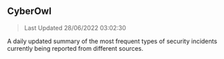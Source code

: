 ## CyberOwl 
> Last Updated 28/06/2022 03:02:30 


A daily updated summary of the most frequent types of security incidents currently being reported from different sources.

